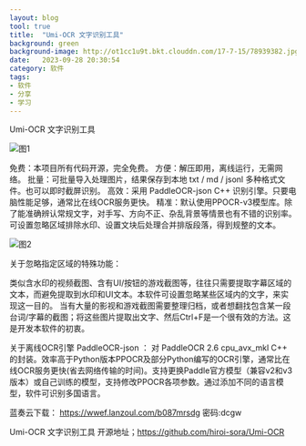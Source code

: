 ```yaml
---
layout: blog
tool: true
title:  "Umi-OCR 文字识别工具"
background: green
background-image: http://ot1cc1u9t.bkt.clouddn.com/17-7-15/78939382.jpg
date:   2023-09-28 20:30:54
category: 软件
tags:
- 软件
- 分享
- 学习
---
```


Umi-OCR 文字识别工具

[1]:https://ghproxy.com/https://raw.githubusercontent.com/yxcqr/yxcqr.github.io/master/style/images/UmiOCR/1.png
![图1][1]

免费：本项目所有代码开源，完全免费。
方便：解压即用，离线运行，无需网络。
批量：可批量导入处理图片，结果保存到本地 txt / md / jsonl 多种格式文件。也可以即时截屏识别。
高效：采用 PaddleOCR-json C++ 识别引擎。只要电脑性能足够，通常比在线OCR服务更快。
精准：默认使用PPOCR-v3模型库。除了能准确辨认常规文字，对手写、方向不正、杂乱背景等情景也有不错的识别率。可设置忽略区域排除水印、设置文块后处理合并排版段落，得到规整的文本。

[2]:https://ghproxy.com/https://raw.githubusercontent.com/yxcqr/yxcqr.github.io/master/style/images/UmiOCR/2.png
![图2][2]

关于忽略指定区域的特殊功能：

类似含水印的视频截图、含有UI/按钮的游戏截图等，往往只需要提取字幕区域的文本，而避免提取到水印和UI文本。本软件可设置忽略某些区域内的文字，来实现这一目的。
当有大量的影视和游戏截图需要整理归档，或者想翻找包含某一段台词/字幕的截图；将这些图片提取出文字、然后Ctrl+F是一个很有效的方法。这是开发本软件的初衷。

关于离线OCR引擎 PaddleOCR-json ：
对 PaddleOCR 2.6 cpu_avx_mkl C++ 的封装。效率高于Python版本PPOCR及部分Python编写的OCR引擎，通常比在线OCR服务更快(省去网络传输的时间)。支持更换Paddle官方模型（兼容v2和v3版本）或自己训练的模型，支持修改PPOCR各项参数。通过添加不同的语言模型，软件可识别多国语言。


蓝奏云下载：
https://wwef.lanzoul.com/b087mrsdg 密码:dcgw

Umi-OCR 文字识别工具
开源地址；https://github.com/hiroi-sora/Umi-OCR

  
